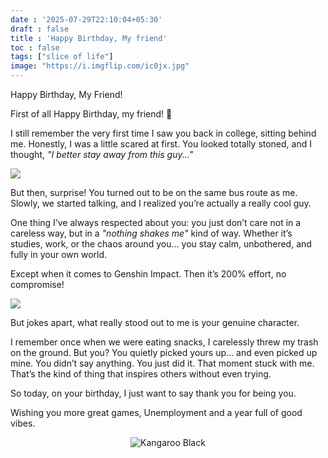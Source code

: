```yaml
---
date : '2025-07-29T22:10:04+05:30'
draft : false
title : 'Happy Birthday, My friend'
toc : false
tags: ["slice of life"]
image: "https://i.imgflip.com/ic0jx.jpg"
---
```


Happy Birthday, My Friend!

First of all Happy Birthday, my friend! 🎉

I still remember the very first time I saw you back in college, sitting behind me. Honestly, I was a little scared at first. You looked totally stoned, and I thought, *"I better stay away from this guy..."*

![](https://i.redd.it/t751qzpfuvzd1.png)

But then, surprise! You turned out to be on the same bus route as me. Slowly, we started talking, and I realized you’re actually a really cool guy.

One thing I’ve always respected about you: you just don’t care not in a careless way, but in a *"nothing shakes me"* kind of way. Whether it’s studies, work, or the chaos around you… you stay calm, unbothered, and fully in your own world.

Except when it comes to Genshin Impact. Then it’s 200% effort, no compromise!

![](https://i.etsystatic.com/25684186/r/il/520505/3590372929/il_fullxfull.3590372929_b1vy.jpg)


But jokes apart, what really stood out to me is your genuine character.

I remember once when we were eating snacks, I carelessly threw my trash on the ground. But you? You quietly picked yours up… and even picked up mine. You didn’t say anything. You just did it. That moment stuck with me. That’s the kind of thing that inspires others without even trying.

So today, on your birthday, I just want to say thank you for being you.

Wishing you more great games, Unemployment and a year full of good vibes.

<p align="center">
        <img src="https://i.chzbgr.com/full/6562441472/h9A8E003D/kangaroo-black" alt="Kangaroo Black" />
</p>






















<!-- Comment Section Configurations! -->
<script src="https://giscus.app/client.js"
        data-repo="mdxabu/mdxabu.github.io"
        data-repo-id="R_kgDOLs5FtQ"
        data-category="Blogs"
        data-category-id="DIC_kwDOLs5Ftc4CrYy-"
        data-mapping="pathname"
        data-strict="0"
        data-reactions-enabled="0"
        data-emit-metadata="0"
        data-input-position="top"
        data-theme="light_protanopia"
        data-lang="en"
        crossorigin="anonymous"
        async>
</script>
